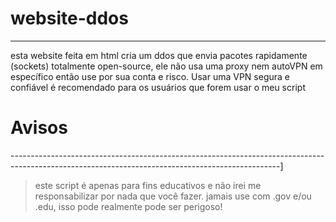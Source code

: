 # website-ddos
------------------------------------------------------------------------------------------------------------------------------------------------
esta website feita em html cria um ddos que envia pacotes rapidamente (sockets) totalmente open-source, ele não usa uma proxy nem autoVPN em específico então use por sua conta e risco. Usar uma VPN segura e confiável é recomendado para os usuários que forem usar o meu script

# Avisos
-------------------------------------------------------------------------------------------------------------------------------------------------]
> este script é apenas para fins educativos e não irei me responsabilizar por nada que você fazer.
> jamais use com .gov e/ou .edu, isso pode realmente pode ser perigoso!
